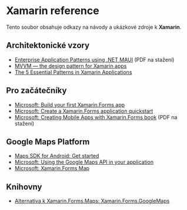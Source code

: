 # Xamarin reference
Tento soubor obsahuje odkazy na návody a ukázkové zdroje k __Xamarin__.

## Architektonické vzory
- [Enterprise Application Patterns using .NET MAUI](https://devblogs.microsoft.com/dotnet/xamarin-patterns/) (PDF na stažení)
- [MVVM — the design pattern for Xamarin apps](https://medium.com/@jimbobbennett/mvvm-the-design-pattern-for-xamarin-apps-9781e60ef587)
- [The 5 Essential Patterns in Xamarin Applications](https://visualstudiomagazine.com/articles/2018/08/02/xamarin-design-patterns.aspx)

## Pro začátečníky
- [Microsoft: Build your first Xamarin.Forms app](https://learn.microsoft.com/en-us/xamarin/get-started/first-app/?pivots=windows-vs2022)
- [Microsoft: Create a Xamarin.Forms application quickstart](https://learn.microsoft.com/en-us/xamarin/get-started/quickstarts/app?pivots=windows)
- [Microsoft: Creating Mobile Apps with Xamarin.Forms book](https://learn.microsoft.com/en-us/xamarin/xamarin-forms/creating-mobile-apps-xamarin-forms/) (PDF na stažení)

## Google Maps Platform
- [Maps SDK for Android: Get started](https://developers.google.com/maps/documentation/android-sdk)
- [Microsoft: Using the Google Maps API in your application](https://learn.microsoft.com/en-us/xamarin/android/platform/maps-and-location/maps/maps-api)
- [Microsoft: Xamarin.Forms Map](https://learn.microsoft.com/en-us/xamarin/xamarin-forms/user-interface/map/)

## Knihovny
- [Alternativa k Xamarin.Forms.Maps: Xamarin.Forms.GoogleMaps](https://github.com/amay077/Xamarin.Forms.GoogleMaps)

